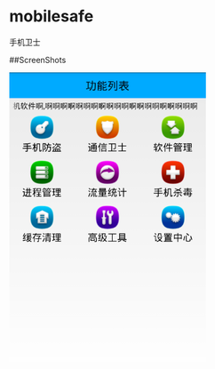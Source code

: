 # mobilesafe
手机卫士

##ScreenShots

![image](https://github.com/deanlgh/mobilesafe/blob/master/m1.png)
